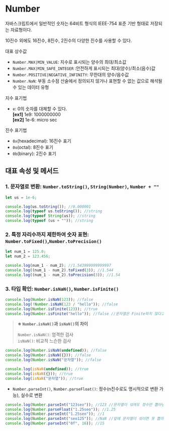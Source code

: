 # Number

자바스크립트에서 일반적인 숫자는 64비트 형식의 IEEE-754 표준 기반 형태로 저장되는 자료형이다.

10진수 외에도 16진수, 8진수, 2진수의 다양한 진수를 사용할 수 있다.

대표 상수값

- `Number.MAX|MIN_VALUE`: 지수로 표시되는 양수의 최대/최소값
- `Number.MAX|MIN_SAFE_INTEGER` :안전하게 표시되는 최대(양수)/최소(음수)값
- `Number.POSITIVE|NEGATIVE_INFINITY`: 무한대의 양수/음수값
- `Number.NaN`: 부동 소수점 산술에서 정의되지 않거나 표현할 수 없는 값으로 해석될 수 있는 데이터 유형

지수 표기법

- `e`: 0의 숫자를 대체할 수 있다.  
  **[ex1]** 1e9: 1000000000  
  **[ex2]** 1e-6: micro sec

진수 표기법

- `0x`(hexadecimal): 16진수 표기
- `0o`(octal): 8진수 표기
- `0b`(binary): 2진수 표기

## 대표 속성 및 메서드

### 1. 문자열로 변환: `Number.toString()`, `String(Number)`, `Number + ""`

```javascript
let us = 1e-6;

console.log(us.toString()); //0.000001
console.log(typeof us.toString()); //string
console.log(typeof String(us)); //string
console.log(typeof (us + "")); //string
```

### 2. 특정 자리수까지 제한하여 숫자 표현: `Number.toFixed()`,`Number.toPrecision()`

```javascript
let num_1 = 125.0;
let num_2 = 123.456;

console.log(num_1 - num_2); //1.543999999999997
console.log((num_1 - num_2).toFixed(3)); //1.544
console.log((num_1 - num_2).toPrecision(3)); //1.54
```

### 3. 타입 확인: `Number.isNaN()`, `Number.isFinite()`

```javascript
console.log(Number.isNaN(123)); //false
console.log(!Number.isNaN(123 / "hello")); //false
console.log(Number.isFinite(123)); //true
console.log(Number.isFinite("hello")); //false //문자열은 Finite하지 않다고 본다.
```

> **※ `Number.isNaN()`과 `isNaN()`의 차이**
>
> `Number.isNaN()`: 엄격한 검사  
> `isNaN()`: 비교적 느슨한 검사

```javascript
console.log(Number.isNaN(undefined)); //false
console.log(Number.isNaN({})); //false
console.log(Number.isNaN("문자열")); //false

console.log(isNaN(undefined)); //true
console.log(isNaN({})); //true
console.log(isNaN("문자열")); //true
```

- `Number.parseInt()`, `Number.parseFloat()`: 정수(n진수로도 명시적으로 변환 가능), 실수로 변환

```javascript
console.log(Number.parseInt("123seo")); //123 //문자열이 섞여도 정수만 뽑아낸다.
console.log(Number.parseFloat("1.25seo")); //1.25
console.log(Number.parseInt("1.25seo")); //1
console.log(Number.parseInt("seo125")); //NaN //앞에 문자열이 섞이면 못 뽑아낸다.
console.log(Number.parseInt("0f", 16)); //15
```
